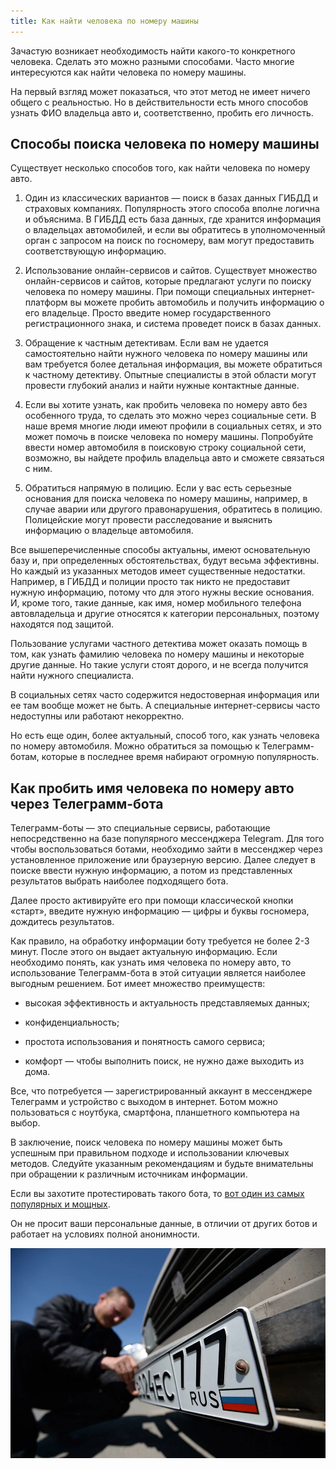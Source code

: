 ```yaml
---
title: Как найти человека по номеру машины
---
```


Зачастую возникает необходимость найти какого-то конкретного человека. Сделать это можно разными способами. Часто многие интересуются как найти человека по номеру машины.

На первый взгляд может показаться, что этот метод не имеет ничего общего с реальностью. Но в действительности есть много способов узнать ФИО владельца авто и, соответственно, пробить его личность.

## **Способы поиска человека по номеру машины**

Существует несколько способов того, как найти человека по номеру авто.

1. Один из классических вариантов — поиск в базах данных ГИБДД и страховых компаниях. Популярность этого способа вполне логична и объяснима. В ГИБДД есть база данных, где хранится информация о владельцах автомобилей, и если вы обратитесь в уполномоченный орган с запросом на поиск по госномеру, вам могут предоставить соответствующую информацию.
    
2. Использование онлайн-сервисов и сайтов. Существует множество онлайн-сервисов и сайтов, которые предлагают услуги по поиску человека по номеру машины. При помощи специальных интернет-платформ вы можете пробить автомобиль и получить информацию о его владельце. Просто введите номер государственного регистрационного знака, и система проведет поиск в базах данных.
    
3. Обращение к частным детективам. Если вам не удается самостоятельно найти нужного человека по номеру машины или вам требуется более детальная информация, вы можете обратиться к частному детективу. Опытные специалисты в этой области могут провести глубокий анализ и найти нужные контактные данные.
    
4. Если вы хотите узнать, как пробить человека по номеру авто без особенного труда, то сделать это можно через социальные сети. В наше время многие люди имеют профили в социальных сетях, и это может помочь в поиске человека по номеру машины. Попробуйте ввести номер автомобиля в поисковую строку социальной сети, возможно, вы найдете профиль владельца авто и сможете связаться с ним.
    
5. Обратиться напрямую в полицию. Если у вас есть серьезные основания для поиска человека по номеру машины, например, в случае аварии или другого правонарушения, обратитесь в полицию. Полицейские могут провести расследование и выяснить информацию о владельце автомобиля.
    

Все вышеперечисленные способы актуальны, имеют основательную базу и, при определенных обстоятельствах, будут весьма эффективны. Но каждый из указанных методов имеет существенные недостатки. Например, в ГИБДД и полиции просто так никто не предоставит нужную информацию, потому что для этого нужны веские основания. И, кроме того, такие данные, как имя, номер мобильного телефона автовладельца и другие относятся к категории персональных, поэтому находятся под защитой.

Пользование услугами частного детектива может оказать помощь в том, как узнать фамилию человека по номеру машины и некоторые другие данные. Но такие услуги стоят дорого, и не всегда получится найти нужного специалиста.

В социальных сетях часто содержится недостоверная информация или ее там вообще может не быть. А специальные интернет-сервисы часто недоступны или работают некорректно.

Но есть еще один, более актуальный, способ того, как узнать человека по номеру автомобиля. Можно обратиться за помощью к Телеграмм-ботам, которые в последнее время набирают огромную популярность.

## **Как пробить имя человека по номеру авто через Телеграмм-бота**

Телеграмм-боты — это специальные сервисы, работающие непосредственно на базе популярного мессенджера Telegram. Для того чтобы воспользоваться ботами, необходимо зайти в мессенджер через установленное приложение или браузерную версию. Далее следует в поиске ввести нужную информацию, а потом из представленных результатов выбрать наиболее подходящего бота.

Далее просто активируйте его при помощи классической кнопки «старт», введите нужную информацию — цифры и буквы госномера, дождитесь результатов.

Как правило, на обработку информации боту требуется не более 2-3 минут. После этого он выдает актуальную информацию. Если необходимо понять, как узнать имя человека по номеру авто, то использование Телеграмм-бота в этой ситуации является наиболее выгодным решением. Бот имеет множество преимуществ:

- высокая эффективность и актуальность представляемых данных;
    
- конфиденциальность;
    
- простота использования и понятность самого сервиса;
    
- комфорт — чтобы выполнить поиск, не нужно даже выходить из дома.
    

Все, что потребуется — зарегистрированный аккаунт в мессенджере Телеграмм и устройство с выходом в интернет. Ботом можно пользоваться с ноутбука, смартфона, планшетного компьютера на выбор.

В заключение, поиск человека по номеру машины может быть успешным при правильном подходе и использовании ключевых методов. Следуйте указанным рекомендациям и будьте внимательны при обращении к различным источникам информации.

Если вы захотите протестировать такого бота, то [вот один из самых популярных и мощных](/EyeofGod/).

Он не просит ваши персональные данные, в отличии от других ботов и работает на условиях полной анонимности.

![](/images/auto.webp)
